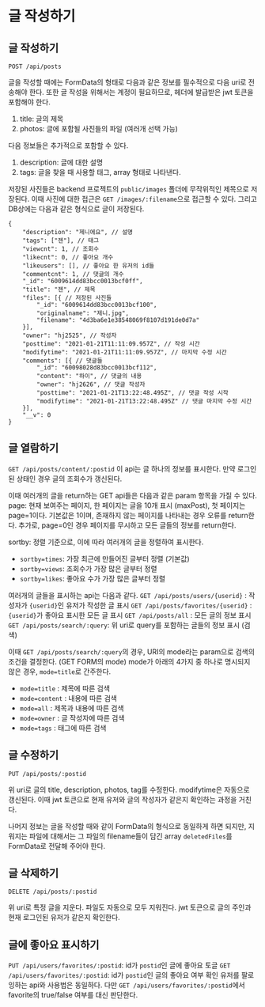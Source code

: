 글 작성하기
=========

## 글 작성하기

`POST /api/posts`

글을 작성할 때에는 FormData의 형태로 다음과 같은 정보를 필수적으로 다음 uri로 전송해야 한다.
또한 글 작성을 위해서는 계정이 필요하므로, 헤더에 발급받은 jwt 토큰을 포함해야 한다.

1. title: 글의 제목
2. photos: 글에 포함될 사진들의 파일 (여러개 선택 가능)

다음 정보들은 추가적으로 포함할 수 있다.

1. description: 글에 대한 설명
2. tags: 글을 찾을 때 사용할 태그, array 형태로 나타낸다.

저장된 사진들은 backend 프로젝트의 `public/images` 폴더에 무작위적인 제목으로 저장된다.
이때 사진에 대한 접근은 `GET /images/:filename`으로 접근할 수 있다.
그리고 DB상에는 다음과 같은 형식으로 글이 저장된다.

```
{
    "description": "제니에요", // 설명
    "tags": ["젠"], // 태그
    "viewcnt": 1, // 조회수
    "likecnt": 0, // 좋아요 개수
    "likeusers": [], // 좋아요 한 유저의 id들
    "commentcnt": 1, // 댓글의 개수
    "_id": "6009614dd83bcc0013bcf0ff",
    "title": "젠", // 제목
    "files": [{ // 저장된 사진들
        "_id": "6009614dd83bcc0013bcf100",
        "originalname": "제니.jpg",
        "filename": "4d3ba6e1e38548069f8107d191de0d7a"
    }],
    "owner": "hj2525", // 작성자 
    "posttime": "2021-01-21T11:11:09.957Z", // 작성 시간
    "modifytime": "2021-01-21T11:11:09.957Z", // 마지막 수정 시간
    "comments": [{ // 댓글들
        "_id": "60098028d83bcc0013bcf112",
        "content": "하이", // 댓글의 내용
        "owner": "hj2626", // 댓글 작성자
        "posttime": "2021-01-21T13:22:48.495Z", // 댓글 작성 시작
        "modifytime": "2021-01-21T13:22:48.495Z" // 댓글 마지막 수정 시간
    }],
    "__v": 0
}
```

## 글 열람하기

`GET /api/posts/content/:postid`
이 api는 글 하나의 정보를 표시한다. 만약 로그인된 상태인 경우 글의 조회수가 갱신된다.

이때 여러개의 글을 return하는 GET api들은 다음과 같은 param 항목을 가질 수 있다.
page: 현재 보여주는 페이지, 한 페이지는 글을 10개 표시 (maxPost), 첫 페이지는 page=1이다. 기본값은 1이며, 존재하지 않는 페이지를 나타내는 경우 오류를 return한다. 
추가로, page=0인 경우 페이지를 무시하고 모든 글들의 정보를 return한다.

sortby: 정렬 기준으로, 이에 따라 여러개의 글을 정렬하여 표시한다.
- `sortby=times`: 가장 최근에 만들어진 글부터 정렬 (기본값)
- `sortby=views`: 조회수가 가장 많은 글부터 정렬
- `sortby=likes`: 좋아요 수가 가장 많은 글부터 정렬

여러개의 글들을 표시하는 api는 다음과 같다.
`GET /api/posts/users/{userid}` : 작성자가 `{userid}`인 유저가 작성한 글 표시
`GET /api/posts/favorites/{userid}` : `{userid}`가 좋아요 표시한 모든 글 표시
`GET /api/posts/all` : 모든 글의 정보 표시
`GET /api/posts/search/:query`: 위 uri로 query를 포함하는 글들의 정보 표시 (검색)

이때 `GET /api/posts/search/:query`의 경우, URI의 mode라는 param으로 검색의 조건을 결정한다. (GET FORM의 mode)
mode가 아래의 4가지 중 하나로 명시되지 않은 경우, `mode=title`로 간주한다.

- `mode=title` : 제목에 따른 검색
- `mode=content` : 내용에 따른 검색
- `mode=all` : 제목과 내용에 따른 검색
- `mode=owner` : 글 작성자에 따른 검색 
- `mode=tags` : 태그에 따른 검색

## 글 수정하기

`PUT /api/posts/:postid`

위 uri로 글의 title, description, photos, tag를 수정한다. modifytime은 자동으로 갱신된다.
이때 jwt 토큰으로 현재 유저와 글의 작성자가 같은지 확인하는 과정을 거친다.

나머지 정보는 글을 작성할 때와 같이 FormData의 형식으로 동일하게 하면 되지만, 지워지는 파일에 대해서는 그 파일의 filename들이 담긴 array `deletedFiles`를 FormData로 전달해 주어야 한다.

## 글 삭제하기 

`DELETE /api/posts/:postid`

위 uri로 특정 글을 지운다.
파일도 자동으로 모두 지워진다.
jwt 토큰으로 글의 주인과 현재 로그인된 유저가 같은지 확인한다.

## 글에 좋아요 표시하기

`PUT /api/users/favorites/:postid`: id가 `postid`인 글에 좋아요 토글
`GET /api/users/favorites/:postid`: id가 `postid`인 글의 좋아요 여부 확인
유저를 팔로잉하는 api와 사용법은 동일하다. 다만 `GET /api/users/favorites/:postid`에서 favorite의 true/false 여부를 대신 판단한다.
